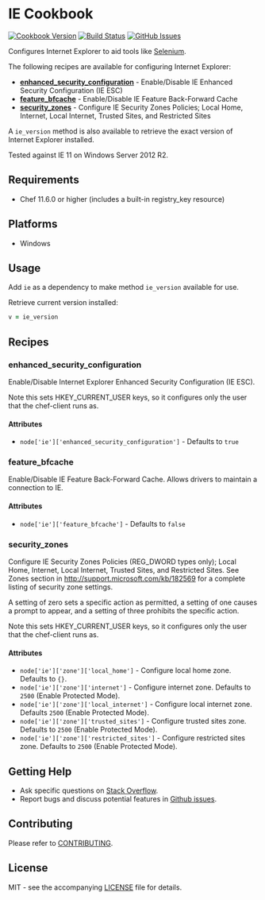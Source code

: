 # IE Cookbook

[![Cookbook Version](http://img.shields.io/cookbook/v/ie.svg?style=flat-square)][cookbook]
[![Build Status](http://img.shields.io/travis/dhoer/chef-ie.svg?style=flat-square)][travis]
[![GitHub Issues](http://img.shields.io/github/issues/dhoer/chef-ie.svg?style=flat-square)][github]

[cookbook]: https://supermarket.chef.io/cookbooks/ie
[travis]: https://travis-ci.org/dhoer/chef-ie
[github]: https://github.com/dhoer/chef-ie/issues

Configures Internet Explorer to aid tools like [Selenium](http://www.seleniumhq.org/).

The following recipes are available for configuring Internet Explorer:

- **[enhanced_security_configuration](https://github.com/dhoer/chef-ie#enhanced_security_configuration)** -
Enable/Disable IE Enhanced Security Configuration (IE ESC)
- **[feature_bfcache](https://github.com/dhoer/chef-ie#feature_bfcache)** - Enable/Disable IE Feature Back-Forward
Cache
- **[security_zones](https://github.com/dhoer/chef-ie#security_zones)** - Configure IE Security Zones Policies;
Local Home, Internet, Local Internet, Trusted Sites, and Restricted Sites

A `ie_version` method is also available to retrieve the exact version of Internet Explorer installed.

Tested against IE 11 on Windows Server 2012 R2.

## Requirements

- Chef 11.6.0 or higher (includes a built-in registry_key resource)

## Platforms

- Windows

## Usage

Add `ie` as a dependency to make method `ie_version` available for use.

Retrieve current version installed:
```ruby
v = ie_version
```

## Recipes


### enhanced_security_configuration

Enable/Disable Internet Explorer Enhanced Security Configuration (IE ESC).

Note this sets HKEY_CURRENT_USER keys, so it configures only the user that the chef-client runs as.

#### Attributes

- `node['ie']['enhanced_security_configuration']` - Defaults to `true`


### feature_bfcache

Enable/Disable IE Feature Back-Forward Cache.  Allows drivers to maintain a connection to IE.

#### Attributes

- `node['ie']['feature_bfcache']` - Defaults to `false`


### security_zones

Configure IE Security Zones Policies (REG_DWORD types only); Local Home, Internet, Local Internet, Trusted Sites, and
Restricted Sites. See Zones section in http://support.microsoft.com/kb/182569 for a complete listing of security zone
settings.

A setting of zero sets a specific action as permitted, a setting of one causes a prompt to appear, and a setting
of three prohibits the specific action.

Note this sets HKEY_CURRENT_USER keys, so it configures only the user that the chef-client runs as.

#### Attributes

- `node['ie']['zone']['local_home']` - Configure local home zone.  Defaults to `{}`.
- `node['ie']['zone']['internet']` - Configure internet zone.  Defaults to `2500` (Enable Protected Mode).
- `node['ie']['zone']['local_internet']` - Configure local internet zone. Defaults `2500` (Enable Protected Mode).
- `node['ie']['zone']['trusted_sites']` - Configure trusted sites zone. Defaults to `2500` (Enable Protected Mode).
- `node['ie']['zone']['restricted_sites']` - Configure restricted sites zone. Defaults to `2500` (Enable Protected
Mode).

## Getting Help

- Ask specific questions on [Stack Overflow](http://stackoverflow.com/questions/tagged/chef-ie).
- Report bugs and discuss potential features in [Github issues](https://github.com/dhoer/chef-ie/issues).

## Contributing

Please refer to [CONTRIBUTING](https://github.com/dhoer/chef-ie/blob/master/CONTRIBUTING.md).

## License

MIT - see the accompanying [LICENSE](https://github.com/dhoer/chef-ie/blob/master/LICENSE.md) file for details.

